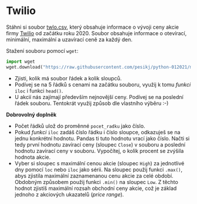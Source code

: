 # Twilio

Stáhni si soubor [twlo.csv](twlo.csv), který obsahuje informace o vývoji ceny akcie firmy [Twilio](https://www.twilio.com/) od začátku roku 2020. Soubor obsahuje informace o otevírací, minimální, maximální a uzavírací ceně za každý den.

Stažení souboru pomocí `wget`:

```python
import wget
wget.download("https://raw.githubusercontent.com/pesikj/python-012021/master/zadani/5/twlo.csv")
```

* Zjisti, kolik má soubor řádek a kolik sloupců.
* Podívej se na 5 řádků s cenami na začátku souboru, využij k tomu *funkci* `iloc` i funkci `head()`.
* U akcií nás zajímají především nejnovější ceny. Podívej se na poslední řádek souboru. Tentokrát využij způsob dle vlastního výběru :-)

**Dobrovolný doplněk**

* Počet řádků ulož do proměnné `pocet_radku` jako číslo.
* Pokud *funkci* `iloc` zadáš číslo řádku i číslo sloupce, odkazuješ se na jednu konkrétní hodnotu. Pandas ti tuto hodnotu vrací jako číslo. Načti si tedy první hodnotu zavírací ceny (sloupec `Close`) v souboru a poslední hodnotu zavírací ceny v souboru. Vypočítej, o kolik procent se zvýšila hodnota akcie.
* Vyber si sloupec s maximální cenou akcie (sloupec `High`) za jednotlivé dny pomocí `loc` nebo `iloc` jako sérii. Na sloupec použij funkci `.max()`, abys zjistila maximální zaznamenanou cenu akcie za celé období. Obdobným způsobem použij funkci `.min()` na sloupec `Low`. Z těchto hodnot zjistíš maximální rozsah obchodní ceny akcie, což je základ jednoho z akciových ukazatelů (*price range*).
